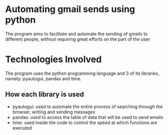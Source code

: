 # Automating gmail sends using python
The program aims to facilitate and automate the sending of gmails to different people, without requiring great efforts on the part of the user

# Technologies Involved
The program uses the python programming language and 3 of its libraries, namely: pyautogui, pandas and time.

## How each library is used
- pyautogui: used to automate the entire process of searching through the browser, writing and sending messages
- pandas: used to access the table of data that will be used to send emails
- time: used inside the code to control the speed at which functions are executed
